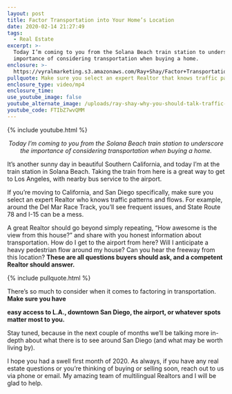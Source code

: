 ```yaml
---
layout: post
title: Factor Transportation into Your Home’s Location
date: 2020-02-14 21:27:49
tags:
  - Real Estate
excerpt: >-
  Today I’m coming to you from the Solana Beach train station to underscore the
  importance of considering transportation when buying a home.
enclosure: >-
  https://vyralmarketing.s3.amazonaws.com/Ray+Shay/Factor+Transportation+into+Your+Homes+Location.mp4
pullquote: Make sure you select an expert Realtor that knows traffic patterns and flows.
enclosure_type: video/mp4
enclosure_time:
use_youtube_image: false
youtube_alternate_image: /uploads/ray-shay-why-you-should-talk-traffic-to-your-realtor-youtube.jpg
youtube_code: FTIbZ7wvQMM
---
```


{% include youtube.html %}

<p style="text-align: center;"><em>Today I’m coming to you from the Solana Beach train station to underscore the importance of considering transportation when buying a home.</em></p>

It’s another sunny day in beautiful Southern California, and today I’m at the train station in Solana Beach. Taking the train from here is a great way to get to Los Angeles, with nearby bus service to the airport.&nbsp;

If you’re moving to California, and San Diego specifically, make sure you select an expert Realtor who knows traffic patterns and flows. For example, around the Del Mar Race Track, you’ll see frequent issues, and State Route 78 and I-15 can be a mess.&nbsp;

A great Realtor should go beyond simply repeating, “How awesome is the view from this house?” and share with you honest information about transportation. How do I get to the airport from here? Will I anticipate a heavy pedestrian flow around my house? Can you hear the freeway from this location? **These are all questions buyers should ask, and a competent Realtor should answer.&nbsp;**

{% include pullquote.html %}

There’s so much to consider when it comes to factoring in transportation. **Make sure you have**

**easy access to L.A., downtown San Diego, the airport, or whatever spots matter most to you.&nbsp;**

Stay tuned, because in the next couple of months we’ll be talking more in-depth about what there is to see around San Diego (and what may be worth living by).&nbsp;

I hope you had a swell first month of 2020. As always, if you have any real estate questions or you’re thinking of buying or selling soon, reach out to us via phone or email. My amazing team of multilingual Realtors and I will be glad to help.